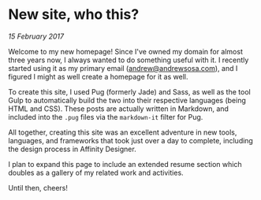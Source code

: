 # New site, who this?
_15 February 2017_

Welcome to my new homepage! Since I've owned my domain for almost three years now,
I always wanted to do something useful with it. I recently started using it as
my primary email ([andrew@andrewsosa.com](mailto:andrew@andrewsosa.com)), and
I figured I might as well create a homepage for it as well.

To create this site, I used Pug (formerly Jade) and Sass, as well as the tool
Gulp to automatically build the two into their respective languages (being
HTML and CSS). These posts are actually written in Markdown, and included into
the `.pug` files via the `markdown-it` filter for Pug.

All together, creating this site was an excellent adventure in new tools,
languages, and frameworks that took just over a day to complete, including
the design process in Affinity Designer.

I plan to expand this page to include an extended resume section which doubles
as a gallery of my related work and activities.

Until then, cheers!
